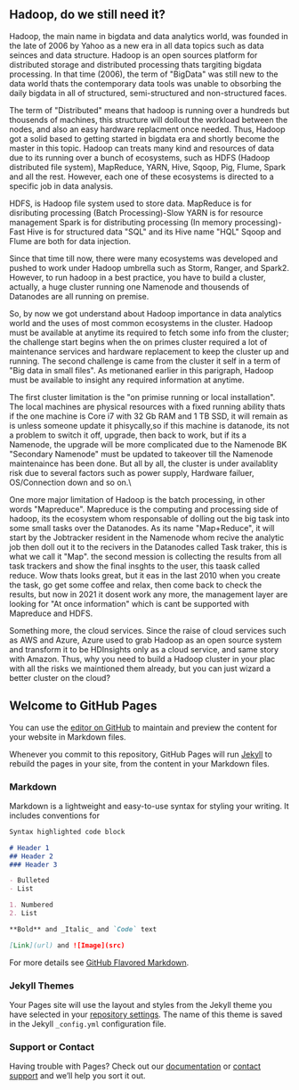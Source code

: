 ## Hadoop, do we still need it?

Hadoop, the main name in bigdata and data analytics world, was founded in the late of 2006 by Yahoo as a new era in all data topics such as data seinces and data structure. Hadoop is an open sources platform for distributed storage and distributed processing thats targiting bigdata processing. In that time (2006), the term of "BigData" was still new to the data world thats the contemporary data tools was unable to obsorbing the daily bigdata in all of structured, semi-structured and non-structured faces.

The term of "Distributed" means that hadoop is running over a hundreds but thousends of machines, this structure will dollout the workload between the nodes, and also an easy hardware replacment once needed. Thus, Hadoop got a solid based to getting started in bigdata era and shortly become the master in this topic. Hadoop can treats many kind and resources of data due to its running over a bunch of ecosystems, such as HDFS (Hadoop distributed file system), MapReduce, YARN, Hive, Sqoop, Pig, Flume, Spark and all the rest. However, each one of these ecosystems is directed to a specific job in data analysis.

HDFS, is Hadoop file system used to store data.
MapReduce is for disributing processing (Batch Processing)-Slow
YARN is for resource management
Spark is for distributing processing (In memory processing)-Fast
Hive is for structured data "SQL" and its Hive name "HQL"
Sqoop and Flume are both for data injection.

Since that time till now, there were many ecosystems was developed and pushed to work under Hadoop umbrella such as Storm, Ranger, and Spark2. However, to run hadoop in a best practice, you have to build a cluster, actually, a huge cluster running one Namenode and thousends of Datanodes are all running on premise. 

So, by now we got understand about Hadoop importance in data analytics world and the uses of most common ecosystems in the cluster. Hadoop must be available at anytime its required to fetch some info from the cluster; the challenge start begins when the on primes cluster required a lot of maintenance services and hardware replacement to keep the cluster up and running. The second challenge is came from the cluster it self in a term of "Big data in small files". As metionaned earlier in this parigraph, Hadoop must be available to insight any required information at anytime. 

The first cluster limitation is the "on primise running or local installation". The local machines are physical resources with a fixed running ability thats if the one machine is Core i7 with 32 Gb RAM and 1 TB SSD, it will remain as is unless someone update it phisycally,so if this machine is datanode, its not a problem to switch it off, upgrade, then back to work, but if its a Namenode, the upgrade will be more complicated due to the Namenode BK "Secondary Namenode" must be updated to takeover till the Namenode maintenaince has been done. But all by all, the cluster is under availablity risk due to several factors such as power supply, Hardware failuer, OS/Connection down and so on.\

One more major limitation of Hadoop is the batch processing, in other words "Mapreduce". Mapreduce is the computing and processing side of hadoop, its the ecosystem whom responsable of dolling out the big task into some small tasks over the Datanodes. As its name "Map+Reduce", it will start by the Jobtracker resident in the Namenode whom recive the analytic job then doll out it to the recivers in the Datanodes called Task traker, this is what we call it "Map". the second mession is collecting the results from all task trackers and show the final insghts to the user, this taask called reduce. Wow thats looks great, but it eas in the last 2010 when you create the task, go get some coffee and relax, then come back to check the results, but now in 2021 it dosent work any more, the management layer are looking for "At once information" which is cant be supported with Mapreduce and HDFS.

Something more, the cloud services. Since the raise of cloud services such as AWS and Azure, Azure used to grab Hadoop as an open source system and transform it to be HDInsights only as a cloud service, and same story with Amazon. Thus, why you need to build a Hadoop cluster in your plac with all the risks we maintioned them already, but you can just wizard a better cluster on the cloud?


## Welcome to GitHub Pages

You can use the [editor on GitHub](https://github.com/mbmasadeh/HadoopNeed/edit/main/docs/index.md) to maintain and preview the content for your website in Markdown files.

Whenever you commit to this repository, GitHub Pages will run [Jekyll](https://jekyllrb.com/) to rebuild the pages in your site, from the content in your Markdown files.

### Markdown

Markdown is a lightweight and easy-to-use syntax for styling your writing. It includes conventions for

```markdown
Syntax highlighted code block

# Header 1
## Header 2
### Header 3

- Bulleted
- List

1. Numbered
2. List

**Bold** and _Italic_ and `Code` text

[Link](url) and ![Image](src)
```

For more details see [GitHub Flavored Markdown](https://guides.github.com/features/mastering-markdown/).

### Jekyll Themes

Your Pages site will use the layout and styles from the Jekyll theme you have selected in your [repository settings](https://github.com/mbmasadeh/HadoopNeed/settings/pages). The name of this theme is saved in the Jekyll `_config.yml` configuration file.

### Support or Contact

Having trouble with Pages? Check out our [documentation](https://docs.github.com/categories/github-pages-basics/) or [contact support](https://support.github.com/contact) and we’ll help you sort it out.
